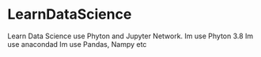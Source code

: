 # LearnDataScience
Learn Data Science use Phyton and Jupyter Network. 
Im use Phyton 3.8 
Im use anacondad
Im use Pandas, Nampy etc
